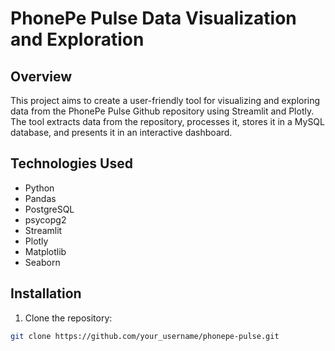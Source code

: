 # PhonePe Pulse Data Visualization and Exploration

## Overview
This project aims to create a user-friendly tool for visualizing and exploring data from the PhonePe Pulse Github repository using Streamlit and Plotly.
The tool extracts data from the repository, processes it, stores it in a MySQL database, and presents it in an interactive dashboard.

## Technologies Used
- Python
- Pandas
- PostgreSQL
- psycopg2
- Streamlit
- Plotly
- Matplotlib
- Seaborn

## Installation
1. Clone the repository:
```bash
git clone https://github.com/your_username/phonepe-pulse.git
